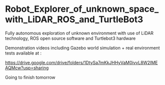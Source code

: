 # Robot_Explorer_of_unknown_space_with_LiDAR_ROS_and_TurtleBot3
Fully autonomous exploration of unknown environment with use of LiDAR technology, ROS open source software and Turtlebot3 hardware  

Demonstration videos including Gazebo world simulation + real environment tests available at :  

https://drive.google.com/drive/folders/1DtySa7mKkJHHyVaM0ivvL8W2IMEAQMcw?usp=sharing



Going to finish tomorrow
